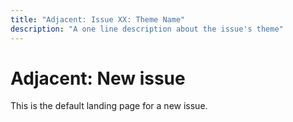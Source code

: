 ```yaml
---
title: "Adjacent: Issue XX: Theme Name"
description: "A one line description about the issue's theme"
---
```


# Adjacent: New issue

This is the default landing page for a new issue.  
